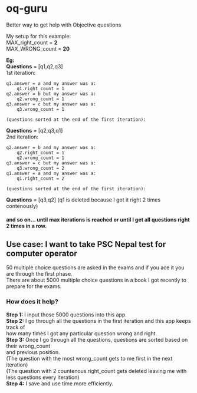 # oq-guru
Better way to get help with Objective questions

My setup for this example:  
MAX_right_count = **2**  
MAX_WRONG_count = **20**  

**Eg:**  
**Questions** = [q1,q2,q3]  
1st iteration:  
```
q1.answer = a and my answer was a:  
    q1.right_count = 1  
q2.answer = b but my answer was a:  
    q2.wrong_count = 1  
q3.answer = c but my answer was a:  
    q3.wrong_count = 1  
```
    (questions sorted at the end of the first iteration):  

**Questions** = [q2,q3,q1]  
2nd iteration:  
```
q2.answer = b and my answer was a:  
    q2.right_count = 1  
    q2.wrong_count = 1  
q3.answer = c but my answer was a:  
    q3.wrong_count = 2  
q1.answer = a and my answer was a:  
    q1.right_count = 2
```
    
    (questions sorted at the end of the first iteration):  

**Questions** = [q3,q2] (q1 is deleted because I got it right 2 times contenously)  
#### and so on... until max iterations is reached or until I get all questions right 2 times in a row.

## Use case: I want to take PSC Nepal test for computer operator
50 multiple choice questions are asked in the exams and if you ace it you are through the first phase.  
There are about 5000 multiple choice questions in a book I got recently to prepare for the exams.  

### How does it help?
**Step 1:** I input those 5000 questions into this app.  
**Step 2:** I go through all the questions in the first iteration and this app keeps track of  
how many times I got any particular question wrong and right.  
**Step 3:** Once I go through all the questions, questions are sorted based on their wrong_count  
and previous position.  
(The question with the most wrong_count gets to me first in the next iteration)  
(The question with 2 countenous right_count gets deleted leaving me with less questions every iteration)  
**Step 4:** I save and use time more efficiently.  
